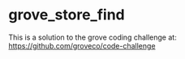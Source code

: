 # grove_store_find
This is a solution to the grove coding challenge at: https://github.com/groveco/code-challenge
